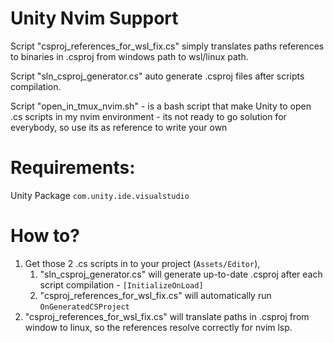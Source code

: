 # Unity Nvim Support

Script "csproj_references_for_wsl_fix.cs" simply translates paths references to binaries in .csproj from windows path to wsl/linux path.

Script "sln_csproj_generator.cs" auto generate .csproj files after scripts compilation.

Script "open_in_tmux_nvim.sh" - is a bash script that make Unity to open .cs scripts in my nvim environment - its not ready to go solution for everybody, so use its as reference to write your own

# Requirements:
Unity Package `com.unity.ide.visualstudio`

# How to?
1. Get those 2 .cs scripts in to your project (`Assets/Editor`),
    1. "sln_csproj_generator.cs" will generate up-to-date .csproj after each script compilation - `[InitializeOnLoad]`
    2. "csproj_references_for_wsl_fix.cs" will automatically run `OnGeneratedCSProject`
3. "csproj_references_for_wsl_fix.cs" will translate paths in .csproj from window to linux, so the references resolve correctly for nvim lsp.
